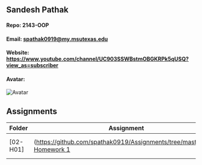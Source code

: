 ## Sandesh Pathak
#### Repo: 2143-OOP
#### Email: spathak0919@my.msutexas.edu
#### Website: https://www.youtube.com/channel/UC903SSWBstmOBGKRPk5qUSQ?view_as=subscriber
#### Avatar:
![Avatar](https://cs.msutexas.edu/~griffin/zcloud/zcloud-files/einstein_avatar.png)


## Assignments
| Folder | Assignment | Description | Due|
 | ------------|------------|------------|------------|
 | [02-H01] |(https://github.com/spathak0919/Assignments/tree/master/H01) [ Homework 1 ](https://github.com/spathak0919/Assignments/tree/master/H01) | [ Commenting Code](https://github.com/spathak0919/Assignments/tree/master/H01) | [09-01-2020 ](https://github.com/spathak0919/Assignments/tree/master/H01)
